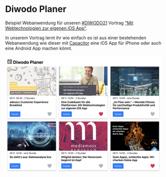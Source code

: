 # Diwodo Planer

Beispiel Webanwendung für unseren [#DIWODO21](https://diwodo.de/) Vortrag ["Mit Webtechnologien zur eigenen iOS App"](https://newcubator.com/diwodo2021/).

In unserem Vortrag lernt ihr wie einfach es ist aus einer bestehenden Webanwendung wie dieser mit [Capacitor](https://capacitorjs.com/) eine iOS App für iPhone oder auch eine Android App machen könnt.

![screen shot](./screen-shot.png)
